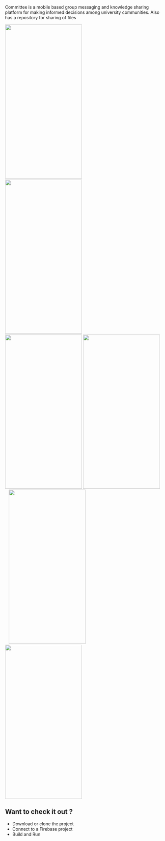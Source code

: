 Committee is a mobile based group messaging and knowledge sharing platform for making informed decisions among university communities. Also has a repository for sharing of files


<img src="https://i.imgur.com/5XEiv1I.png" width="250" height="500" /> &nbsp;&nbsp; <img src="https://i.imgur.com/LZyFXco.png" width="250" height="500" /> &nbsp;&nbsp; <img src="https://i.imgur.com/GksliGv.png" width="250" height="500" />
<img src="https://i.imgur.com/37jWqa1.png" width="250" height="500" /> &nbsp;&nbsp; <img src="https://i.imgur.com/tZPTSlG.png" width="250" height="500" /> &nbsp;&nbsp; <img src="https://i.imgur.com/rSllafh.png" width="250" height="500" />


## Want to check it out ?
- Download or clone the project
- Connect to a Firebase project
- Build and Run
